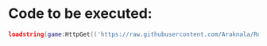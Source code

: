 # Code to be executed:
```lua
loadstring(game:HttpGet(('https://raw.githubusercontent.com/Araknala/Roblox/Exploits/mainLocalScript.lua'), true))()
```
